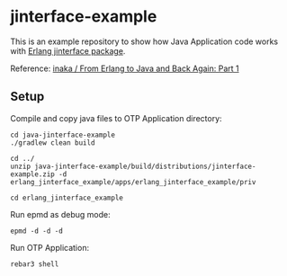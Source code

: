 jinterface-example
================================================================================

This is an example repository to show how Java Application code works with
[Erlang jinterface package](http://erlang.org/doc/apps/jinterface/jinterface_users_guide.html).


Reference: [inaka / From Erlang to Java and Back Again: Part 1](http://inaka.net/blog/2013/09/05/from-erlang-to-java-and-back-again-1/)

## Setup

Compile and copy java files to OTP Application directory:

```
cd java-jinterface-example
./gradlew clean build

cd ../
unzip java-jinterface-example/build/distributions/jinterface-example.zip -d erlang_jinterface_example/apps/erlang_jinterface_example/priv
```

```
cd erlang_jinterface_example
```

Run epmd as debug mode:

```
epmd -d -d -d
```

Run OTP Application:

```
rebar3 shell
```
